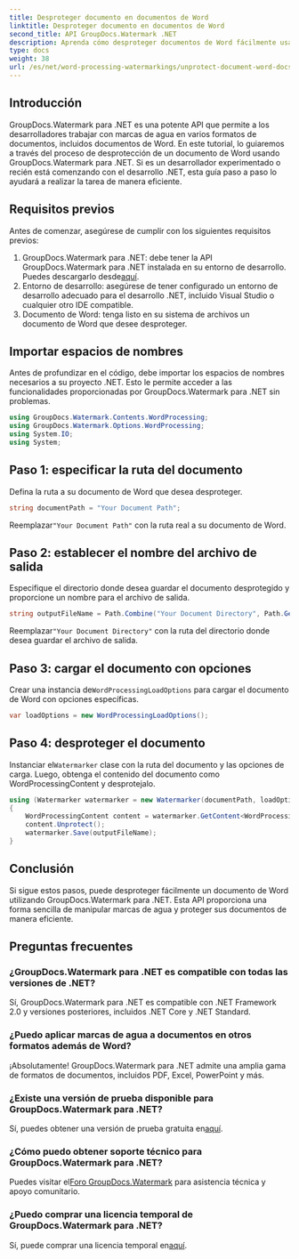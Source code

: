 ```yaml
---
title: Desproteger documento en documentos de Word
linktitle: Desproteger documento en documentos de Word
second_title: API GroupDocs.Watermark .NET
description: Aprenda cómo desproteger documentos de Word fácilmente usando GroupDocs.Watermark para .NET. Sigue nuestra guía paso a paso.
type: docs
weight: 38
url: /es/net/word-processing-watermarkings/unprotect-document-word-docs/
---
```

## Introducción
GroupDocs.Watermark para .NET es una potente API que permite a los desarrolladores trabajar con marcas de agua en varios formatos de documentos, incluidos documentos de Word. En este tutorial, lo guiaremos a través del proceso de desprotección de un documento de Word usando GroupDocs.Watermark para .NET. Si es un desarrollador experimentado o recién está comenzando con el desarrollo .NET, esta guía paso a paso lo ayudará a realizar la tarea de manera eficiente.
## Requisitos previos
Antes de comenzar, asegúrese de cumplir con los siguientes requisitos previos:
1.  GroupDocs.Watermark para .NET: debe tener la API GroupDocs.Watermark para .NET instalada en su entorno de desarrollo. Puedes descargarlo desde[aquí](https://releases.groupdocs.com/Watermark/net/).
2. Entorno de desarrollo: asegúrese de tener configurado un entorno de desarrollo adecuado para el desarrollo .NET, incluido Visual Studio o cualquier otro IDE compatible.
3. Documento de Word: tenga listo en su sistema de archivos un documento de Word que desee desproteger.

## Importar espacios de nombres
Antes de profundizar en el código, debe importar los espacios de nombres necesarios a su proyecto .NET. Esto le permite acceder a las funcionalidades proporcionadas por GroupDocs.Watermark para .NET sin problemas.
```csharp
using GroupDocs.Watermark.Contents.WordProcessing;
using GroupDocs.Watermark.Options.WordProcessing;
using System.IO;
using System;
```
## Paso 1: especificar la ruta del documento
Defina la ruta a su documento de Word que desea desproteger.
```csharp
string documentPath = "Your Document Path";
```
 Reemplazar`"Your Document Path"` con la ruta real a su documento de Word.
## Paso 2: establecer el nombre del archivo de salida
Especifique el directorio donde desea guardar el documento desprotegido y proporcione un nombre para el archivo de salida.
```csharp
string outputFileName = Path.Combine("Your Document Directory", Path.GetFileName(documentPath));
```
 Reemplazar`"Your Document Directory"` con la ruta del directorio donde desea guardar el archivo de salida.
## Paso 3: cargar el documento con opciones
 Crear una instancia de`WordProcessingLoadOptions` para cargar el documento de Word con opciones específicas.
```csharp
var loadOptions = new WordProcessingLoadOptions();
```
## Paso 4: desproteger el documento
 Instanciar el`Watermarker` clase con la ruta del documento y las opciones de carga. Luego, obtenga el contenido del documento como WordProcessingContent y desprotejalo.
```csharp
using (Watermarker watermarker = new Watermarker(documentPath, loadOptions))
{
    WordProcessingContent content = watermarker.GetContent<WordProcessingContent>();
    content.Unprotect();
    watermarker.Save(outputFileName);
}
```

## Conclusión
Si sigue estos pasos, puede desproteger fácilmente un documento de Word utilizando GroupDocs.Watermark para .NET. Esta API proporciona una forma sencilla de manipular marcas de agua y proteger sus documentos de manera eficiente.
## Preguntas frecuentes
### ¿GroupDocs.Watermark para .NET es compatible con todas las versiones de .NET?
Sí, GroupDocs.Watermark para .NET es compatible con .NET Framework 2.0 y versiones posteriores, incluidos .NET Core y .NET Standard.
### ¿Puedo aplicar marcas de agua a documentos en otros formatos además de Word?
¡Absolutamente! GroupDocs.Watermark para .NET admite una amplia gama de formatos de documentos, incluidos PDF, Excel, PowerPoint y más.
### ¿Existe una versión de prueba disponible para GroupDocs.Watermark para .NET?
 Sí, puedes obtener una versión de prueba gratuita en[aquí](https://releases.groupdocs.com/).
### ¿Cómo puedo obtener soporte técnico para GroupDocs.Watermark para .NET?
 Puedes visitar el[Foro GroupDocs.Watermark](https://forum.groupdocs.com/c/watermark/19) para asistencia técnica y apoyo comunitario.
### ¿Puedo comprar una licencia temporal de GroupDocs.Watermark para .NET?
 Sí, puede comprar una licencia temporal en[aquí](https://purchase.groupdocs.com/temporary-license/).